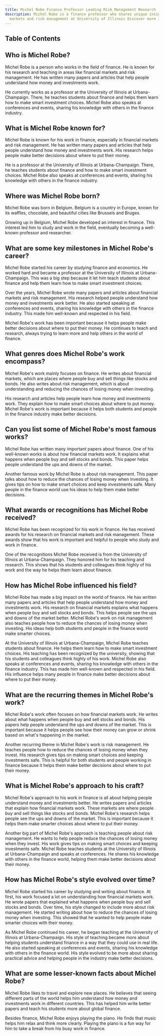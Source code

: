 ```yaml
---
title: Michel Robe Finance Professor Leading Risk Management Research
description: Michel Robe is a finance professor who shares unique insights on financial
  markets and risk management at University of Illinois Discover more inside
---
```





## Table of Contents

## Who is Michel Robe?

Michel Robe is a person who works in the field of finance. He is known for his research and teaching in areas like financial markets and risk management. He has written many papers and articles that help people understand how money and investments work.

He currently works as a professor at the University of Illinois at Urbana-Champaign. There, he teaches students about finance and helps them learn how to make smart investment choices. Michel Robe also speaks at conferences and events, sharing his knowledge with others in the finance industry.

## What is Michel Robe known for?

Michel Robe is known for his work in finance, especially in financial markets and risk management. He has written many papers and articles that help people understand how money and investments work. His research helps people make better decisions about where to put their money.

He is a professor at the University of Illinois at Urbana-Champaign. There, he teaches students about finance and how to make smart investment choices. Michel Robe also speaks at conferences and events, sharing his knowledge with others in the finance industry.

## Where was Michel Robe born?

Michel Robe was born in Belgium. Belgium is a country in Europe, known for its waffles, chocolate, and beautiful cities like Brussels and Bruges.

Growing up in Belgium, Michel Robe developed an interest in finance. This interest led him to study and work in the field, eventually becoming a well-known professor and researcher.

## What are some key milestones in Michel Robe's career?

Michel Robe started his career by studying finance and economics. He worked hard and became a professor at the University of Illinois at Urbana-Champaign. This was a big step because it let him teach students about finance and help them learn how to make smart investment choices.

Over the years, Michel Robe wrote many papers and articles about financial markets and risk management. His research helped people understand how money and investments work better. He also started speaking at conferences and events, sharing his knowledge with others in the finance industry. This made him well-known and respected in his field.

Michel Robe's work has been important because it helps people make better decisions about where to put their money. He continues to teach and research, always trying to learn more and help others in the world of finance.

## What genres does Michel Robe's work encompass?

Michel Robe's work mainly focuses on finance. He writes about financial markets, which are places where people buy and sell things like stocks and bonds. He also writes about risk management, which is about understanding and reducing the chances of losing money when investing.

His research and articles help people learn how money and investments work. They explain how to make smart choices about where to put money. Michel Robe's work is important because it helps both students and people in the finance industry make better decisions.

## Can you list some of Michel Robe's most famous works?

Michel Robe has written many important papers about finance. One of his well-known works is about how financial markets work. It explains what happens when people buy and sell stocks and bonds. This paper helps people understand the ups and downs of the market.

Another famous work by Michel Robe is about risk management. This paper talks about how to reduce the chances of losing money when investing. It gives tips on how to make smart choices and keep investments safe. Many people in the finance world use his ideas to help them make better decisions.

## What awards or recognitions has Michel Robe received?

Michel Robe has been recognized for his work in finance. He has received awards for his research on financial markets and risk management. These awards show that his work is important and helpful to people who study and work in finance.

One of the recognitions Michel Robe received is from the University of Illinois at Urbana-Champaign. They honored him for his teaching and research. This shows that his students and colleagues think highly of his work and the way he helps them learn about finance.

## How has Michel Robe influenced his field?

Michel Robe has made a big impact on the world of finance. He has written many papers and articles that help people understand how money and investments work. His research on financial markets explains what happens when people buy and sell stocks and bonds. This helps people see the ups and downs of the market better. Michel Robe's work on risk management also teaches people how to reduce the chances of losing money when investing. His ideas help both students and people in the finance world make smarter choices.

At the University of Illinois at Urbana-Champaign, Michel Robe teaches students about finance. He helps them learn how to make smart investment choices. His teaching has been recognized by the university, showing that his students and colleagues think highly of his work. Michel Robe also speaks at conferences and events, sharing his knowledge with others in the finance industry. This has made him well-known and respected in his field. His influence helps many people in finance make better decisions about where to put their money.

## What are the recurring themes in Michel Robe's work?

Michel Robe's work often focuses on how financial markets work. He writes about what happens when people buy and sell stocks and bonds. His papers help people understand the ups and downs of the market. This is important because it helps people see how their money can grow or shrink based on what's happening in the market.

Another recurring theme in Michel Robe's work is risk management. He teaches people how to reduce the chances of losing money when they invest. His research gives tips on making smart choices and keeping investments safe. This is helpful for both students and people working in finance because it helps them make better decisions about where to put their money.

## What is Michel Robe's approach to his craft?

Michel Robe's approach to his work in finance is all about helping people understand money and investments better. He writes papers and articles that explain how financial markets work. These markets are where people buy and sell things like stocks and bonds. Michel Robe's research helps people see the ups and downs of the market. This is important because it helps them make smarter choices about where to put their money.

Another big part of Michel Robe's approach is teaching people about risk management. He wants to help people reduce the chances of losing money when they invest. His work gives tips on making smart choices and keeping investments safe. Michel Robe teaches students at the University of Illinois at Urbana-Champaign and speaks at conferences. He shares his knowledge with others in the finance world, helping them make better decisions about their money.

## How has Michel Robe's style evolved over time?

Michel Robe started his career by studying and writing about finance. At first, his work focused a lot on understanding how financial markets work. He wrote papers that explained what happens when people buy and sell stocks and bonds. Over time, his style changed to include more about risk management. He started writing about how to reduce the chances of losing money when investing. This showed that he wanted to help people make smarter choices with their money.

As Michel Robe continued his career, he began teaching at the University of Illinois at Urbana-Champaign. His style of teaching became more about helping students understand finance in a way that they could use in real life. He also started speaking at conferences and events, sharing his knowledge with others in the finance world. His style evolved to be more about sharing practical advice and helping people in the industry make better decisions.

## What are some lesser-known facts about Michel Robe?

Michel Robe likes to travel and explore new places. He believes that seeing different parts of the world helps him understand how money and investments work in different countries. This has helped him write better papers and teach his students more about global finance.

Besides finance, Michel Robe enjoys playing the piano. He finds that music helps him relax and think more clearly. Playing the piano is a fun way for him to take a break from his busy work in finance.

